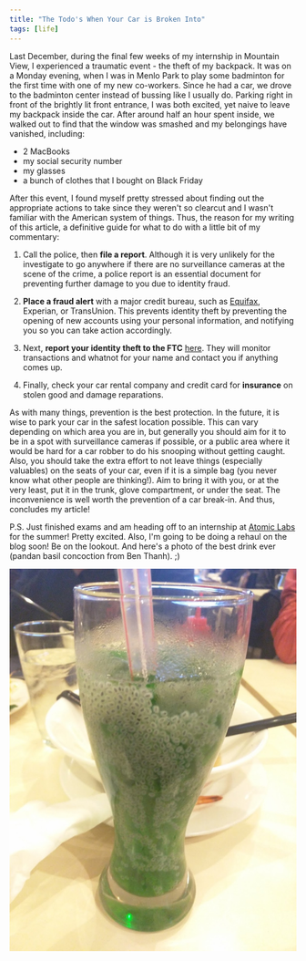 ```yaml
---
title: "The Todo's When Your Car is Broken Into"
tags: [life]
---
```


Last December, during the final few weeks of my internship in Mountain View, I experienced a traumatic event - the theft of my backpack. It was on a Monday evening, when I was in Menlo Park to play some badminton for the first time with one of my new co-workers. Since he had a car, we drove to the badminton center instead of bussing like I usually do. Parking right in front of the brightly lit front entrance, I was both excited, yet naive to leave my backpack inside the car. After around half an hour spent inside, we walked out to find that the window was smashed and my belongings have vanished, including:

- 2 MacBooks
- my social security number
- my glasses
- a bunch of clothes that I bought on Black Friday

After this event, I found myself pretty stressed about finding out the appropriate actions to take since they weren't so clearcut and I wasn't familiar with the American system of things. Thus, the reason for my writing of this article, a definitive guide for what to do with a little bit of my commentary:

1) Call the police, then __file a report__. Although it is very unlikely for the investigate to go anywhere if there are no surveillance cameras at the scene of the crime, a police report is an essential document for preventing further damage to you due to identity fraud.

2) __Place a fraud alert__ with a major credit bureau, such as [Equifax](https://www.alerts.equifax.com/AutoFraud_Online/jsp/fraudAlert.jsp), Experian, or TransUnion. This prevents identity theft by preventing the opening of new accounts using your personal information, and notifying you so you can take action accordingly.

3) Next, __report your identity theft to the FTC__ [here](https://www.identitytheft.gov/). They will monitor transactions and whatnot for your name and contact you if anything comes up.

4) Finally, check your car rental company and credit card for __insurance__ on stolen good and damage reparations.

As with many things, prevention is the best protection. In the future, it is wise to park your car in the safest location possible. This can vary depending on which area you are in, but generally you should aim for it to be in a spot with surveillance cameras if possible, or a public area where it would be hard for a car robber to do his snooping without getting caught. Also, you should take the extra effort to not leave things (especially valuables) on the seats of your car, even if it is a simple bag (you never know what other people are thinking!). Aim to bring it with you, or at the very least, put it in the trunk, glove compartment, or under the seat. The inconvenience is well worth the prevention of a car break-in. And thus, concludes my article!

P.S. Just finished exams and am heading off to an internship at [Atomic Labs](http://atomic.vc/) for the summer! Pretty excited. Also, I'm going to be doing a rehaul on the blog soon! Be on the lookout. And here's a photo of the best drink ever (pandan basil concoction from Ben Thanh). ;)

<img src="../images/in_post_images/pandan-basil-drink.jpg" alt="#BestDrinkEver" style="width: 600px; margin: 0 auto; display: block;"/>
